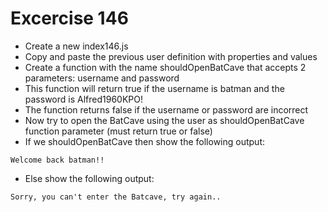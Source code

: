 # Excercise 146

* Create a new index146.js 
* Copy and paste the previous user definition with properties and values
* Create a function with the name shouldOpenBatCave that accepts 2 parameters: username and password
* This function will return true if the username is batman and the password is Alfred1960KPO!
* The function returns false if the username or password are incorrect
* Now try to open the BatCave using the user as shouldOpenBatCave function parameter (must return true or false)
* If we shouldOpenBatCave then show the following output:
```
Welcome back batman!!
```
* Else show the following output:
```
Sorry, you can't enter the Batcave, try again..
```